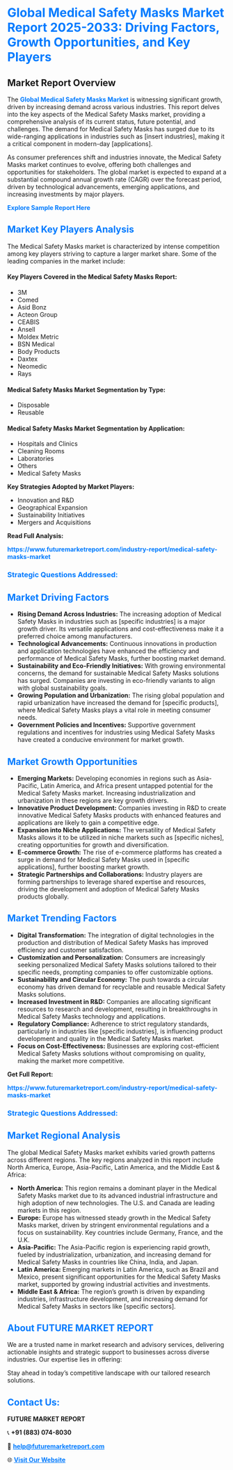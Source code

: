 <h1 style="color: #007BFF;">Global Medical Safety Masks Market Report 2025-2033: Driving Factors, Growth Opportunities, and Key Players</h1>

<section id="overview">
<h2>Market Report Overview</h2>
<p>The <a href="https://www.futuremarketreport.com/industry-report/medical-safety-masks-market" style="color: #007BFF; text-decoration: none;"><strong>Global Medical Safety Masks Market</strong></a> is witnessing significant growth, driven by increasing demand across various industries. This report delves into the key aspects of the Medical Safety Masks market, providing a comprehensive analysis of its current status, future potential, and challenges. The demand for Medical Safety Masks has surged due to its wide-ranging applications in industries such as [insert industries], making it a critical component in modern-day [applications].</p>
<p>As consumer preferences shift and industries innovate, the Medical Safety Masks market continues to evolve, offering both challenges and opportunities for stakeholders. The global market is expected to expand at a substantial compound annual growth rate (CAGR) over the forecast period, driven by technological advancements, emerging applications, and increasing investments by major players.</p>
</section>

<section id="overview">
<p><a href="https://www.futuremarketreport.com/request-sample/reportId=124946" style="color: #007BFF; text-decoration: none;"><strong>Explore Sample Report Here</strong></a></p>
</section>

<section id="key-players">
<h2 style="color: #007BFF;">Market Key Players Analysis</h2>
<p>The Medical Safety Masks market is characterized by intense competition among key players striving to capture a larger market share. Some of the leading companies in the market include:</p>
<h4>Key Players Covered in the Medical Safety Masks Report:</h4>
<ul><li>3M</li><li>Comed</li><li>Asid Bonz</li><li>Acteon Group</li><li>CEABIS</li><li>Ansell</li><li>Moldex Metric</li><li>BSN Medical</li><li>Body Products</li><li>Daxtex</li><li>Neomedic</li><li>Rays</li></ul>
<h4>Medical Safety Masks Market Segmentation by Type:</h4>
<ul><li>Disposable</li><li>Reusable</li></ul>

<h4>Medical Safety Masks Market Segmentation by Application:</h4>
<ul><li>Hospitals and Clinics</li><li>Cleaning Rooms</li><li>Laboratories</li><li>Others</li><li>Medical Safety Masks</li></ul>
<p><strong>Key Strategies Adopted by Market Players:</strong></p>
<ul>
<li>Innovation and R&D</li>
<li>Geographical Expansion</li>
<li>Sustainability Initiatives</li>
<li>Mergers and Acquisitions</li>
</ul>
</section>

<section>
<p><strong>Read Full Analysis: </strong></p><a href="https://www.futuremarketreport.com/industry-report/medical-safety-masks-market" style="color: #007BFF; text-decoration: none;"><strong>https://www.futuremarketreport.com/industry-report/medical-safety-masks-market</strong></a>
<h3 style="color: #007BFF;">Strategic Questions Addressed:</h3>
</section>

<section id="driving-factors">
<h2 style="color: #007BFF;">Market Driving Factors</h2>
<ul>
<li><strong>Rising Demand Across Industries:</strong> The increasing adoption of Medical Safety Masks in industries such as [specific industries] is a major growth driver. Its versatile applications and cost-effectiveness make it a preferred choice among manufacturers.</li>
<li><strong>Technological Advancements:</strong> Continuous innovations in production and application technologies have enhanced the efficiency and performance of Medical Safety Masks, further boosting market demand.</li>
<li><strong>Sustainability and Eco-Friendly Initiatives:</strong> With growing environmental concerns, the demand for sustainable Medical Safety Masks solutions has surged. Companies are investing in eco-friendly variants to align with global sustainability goals.</li>
<li><strong>Growing Population and Urbanization:</strong> The rising global population and rapid urbanization have increased the demand for [specific products], where Medical Safety Masks plays a vital role in meeting consumer needs.</li>
<li><strong>Government Policies and Incentives:</strong> Supportive government regulations and incentives for industries using Medical Safety Masks have created a conducive environment for market growth.</li>
</ul>
</section>

<section id="growth-opportunities">
<h2 style="color: #007BFF;">Market Growth Opportunities</h2>
<ul>
<li><strong>Emerging Markets:</strong> Developing economies in regions such as Asia-Pacific, Latin America, and Africa present untapped potential for the Medical Safety Masks market. Increasing industrialization and urbanization in these regions are key growth drivers.</li>
<li><strong>Innovative Product Development:</strong> Companies investing in R&D to create innovative Medical Safety Masks products with enhanced features and applications are likely to gain a competitive edge.</li>
<li><strong>Expansion into Niche Applications:</strong> The versatility of Medical Safety Masks allows it to be utilized in niche markets such as [specific niches], creating opportunities for growth and diversification.</li>
<li><strong>E-commerce Growth:</strong> The rise of e-commerce platforms has created a surge in demand for Medical Safety Masks used in [specific applications], further boosting market growth.</li>
<li><strong>Strategic Partnerships and Collaborations:</strong> Industry players are forming partnerships to leverage shared expertise and resources, driving the development and adoption of Medical Safety Masks products globally.</li>
</ul>
</section>

<section id="trending-factors">
<h2 style="color: #007BFF;">Market Trending Factors</h2>
<ul>
<li><strong>Digital Transformation:</strong> The integration of digital technologies in the production and distribution of Medical Safety Masks has improved efficiency and customer satisfaction.</li>
<li><strong>Customization and Personalization:</strong> Consumers are increasingly seeking personalized Medical Safety Masks solutions tailored to their specific needs, prompting companies to offer customizable options.</li>
<li><strong>Sustainability and Circular Economy:</strong> The push towards a circular economy has driven demand for recyclable and reusable Medical Safety Masks solutions.</li>
<li><strong>Increased Investment in R&D:</strong> Companies are allocating significant resources to research and development, resulting in breakthroughs in Medical Safety Masks technology and applications.</li>
<li><strong>Regulatory Compliance:</strong> Adherence to strict regulatory standards, particularly in industries like [specific industries], is influencing product development and quality in the Medical Safety Masks market.</li>
<li><strong>Focus on Cost-Effectiveness:</strong> Businesses are exploring cost-efficient Medical Safety Masks solutions without compromising on quality, making the market more competitive.</li>
</ul>
</section>

<section>
<p><strong>Get Full Report: </strong></p><a href="https://www.futuremarketreport.com/industry-report/medical-safety-masks-market" style="color: #007BFF; text-decoration: none;"><strong>https://www.futuremarketreport.com/industry-report/medical-safety-masks-market</strong></a>
<h3 style="color: #007BFF;">Strategic Questions Addressed:</h3>
</section>


<section id="regional-analysis">
<h2 style="color: #007BFF;">Market Regional Analysis</h2>
<p>The global Medical Safety Masks market exhibits varied growth patterns across different regions. The key regions analyzed in this report include North America, Europe, Asia-Pacific, Latin America, and the Middle East & Africa:</p>
<ul>
<li><strong>North America:</strong> This region remains a dominant player in the Medical Safety Masks market due to its advanced industrial infrastructure and high adoption of new technologies. The U.S. and Canada are leading markets in this region.</li>
<li><strong>Europe:</strong> Europe has witnessed steady growth in the Medical Safety Masks market, driven by stringent environmental regulations and a focus on sustainability. Key countries include Germany, France, and the U.K.</li>
<li><strong>Asia-Pacific:</strong> The Asia-Pacific region is experiencing rapid growth, fueled by industrialization, urbanization, and increasing demand for Medical Safety Masks in countries like China, India, and Japan.</li>
<li><strong>Latin America:</strong> Emerging markets in Latin America, such as Brazil and Mexico, present significant opportunities for the Medical Safety Masks market, supported by growing industrial activities and investments.</li>
<li><strong>Middle East & Africa:</strong> The region’s growth is driven by expanding industries, infrastructure development, and increasing demand for Medical Safety Masks in sectors like [specific sectors].</li>
</ul>
</section>

<footer>
<h2 style="color: #007BFF;">About FUTURE MARKET REPORT</h2>
<p>We are a trusted name in market research and advisory services, delivering actionable insights and strategic support to businesses across diverse industries. Our expertise lies in offering:</p>

<p>Stay ahead in today’s competitive landscape with our tailored research solutions.</p>

<h2 style="color: #007BFF;">Contact Us:</h2>
<p><strong>FUTURE MARKET REPORT</strong></p>
<p>📞 <strong>+91 (883) 074-8030</strong></p>
<p>📧 <strong><a href="mailto:help@futuremarketreport.com" style="color: #007BFF;">help@futuremarketreport.com</a></strong></p>
<p>🌐 <strong><a href="https://www.futuremarketreport.com/" style="color: #007BFF;">Visit Our Website</a></strong></p>
</footer>